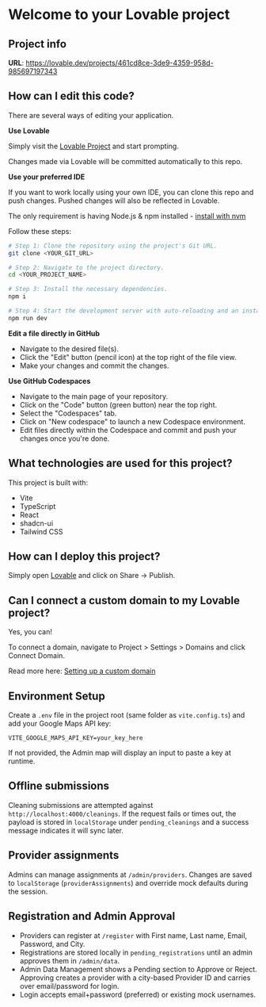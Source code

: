 # Welcome to your Lovable project

## Project info

**URL**: https://lovable.dev/projects/461cd8ce-3de9-4359-958d-985697197343

## How can I edit this code?

There are several ways of editing your application.

**Use Lovable**

Simply visit the [Lovable Project](https://lovable.dev/projects/461cd8ce-3de9-4359-958d-985697197343) and start prompting.

Changes made via Lovable will be committed automatically to this repo.

**Use your preferred IDE**

If you want to work locally using your own IDE, you can clone this repo and push changes. Pushed changes will also be reflected in Lovable.

The only requirement is having Node.js & npm installed - [install with nvm](https://github.com/nvm-sh/nvm#installing-and-updating)

Follow these steps:

```sh
# Step 1: Clone the repository using the project's Git URL.
git clone <YOUR_GIT_URL>

# Step 2: Navigate to the project directory.
cd <YOUR_PROJECT_NAME>

# Step 3: Install the necessary dependencies.
npm i

# Step 4: Start the development server with auto-reloading and an instant preview.
npm run dev
```

**Edit a file directly in GitHub**

- Navigate to the desired file(s).
- Click the "Edit" button (pencil icon) at the top right of the file view.
- Make your changes and commit the changes.

**Use GitHub Codespaces**

- Navigate to the main page of your repository.
- Click on the "Code" button (green button) near the top right.
- Select the "Codespaces" tab.
- Click on "New codespace" to launch a new Codespace environment.
- Edit files directly within the Codespace and commit and push your changes once you're done.

## What technologies are used for this project?

This project is built with:

- Vite
- TypeScript
- React
- shadcn-ui
- Tailwind CSS

## How can I deploy this project?

Simply open [Lovable](https://lovable.dev/projects/461cd8ce-3de9-4359-958d-985697197343) and click on Share -> Publish.

## Can I connect a custom domain to my Lovable project?

Yes, you can!

To connect a domain, navigate to Project > Settings > Domains and click Connect Domain.

Read more here: [Setting up a custom domain](https://docs.lovable.dev/tips-tricks/custom-domain#step-by-step-guide)

## Environment Setup

Create a `.env` file in the project root (same folder as `vite.config.ts`) and add your Google Maps API key:

```
VITE_GOOGLE_MAPS_API_KEY=your_key_here
```

If not provided, the Admin map will display an input to paste a key at runtime.

## Offline submissions

Cleaning submissions are attempted against `http://localhost:4000/cleanings`. If the request fails or times out, the payload is stored in `localStorage` under `pending_cleanings` and a success message indicates it will sync later.

## Provider assignments

Admins can manage assignments at `/admin/providers`. Changes are saved to `localStorage` (`providerAssignments`) and override mock defaults during the session.

## Registration and Admin Approval

- Providers can register at `/register` with First name, Last name, Email, Password, and City.
- Registrations are stored locally in `pending_registrations` until an admin approves them in `/admin/data`.
- Admin Data Management shows a Pending section to Approve or Reject. Approving creates a provider with a city-based Provider ID and carries over email/password for login.
- Login accepts email+password (preferred) or existing mock usernames.
